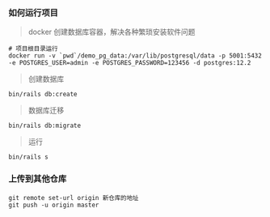 ### 如何运行项目

> docker 创建数据库容器，解决各种繁琐安装软件问题

```
# 项目根目录运行
docker run -v `pwd`/demo_pg_data:/var/lib/postgresql/data -p 5001:5432 -e POSTGRES_USER=admin -e POSTGRES_PASSWORD=123456 -d postgres:12.2
```

> 创建数据库

```
bin/rails db:create
```

> 数据库迁移

```
bin/rails db:migrate
```

> 运行

```
bin/rails s
```

### 上传到其他仓库

```
git remote set-url origin 新仓库的地址
git push -u origin master
```
